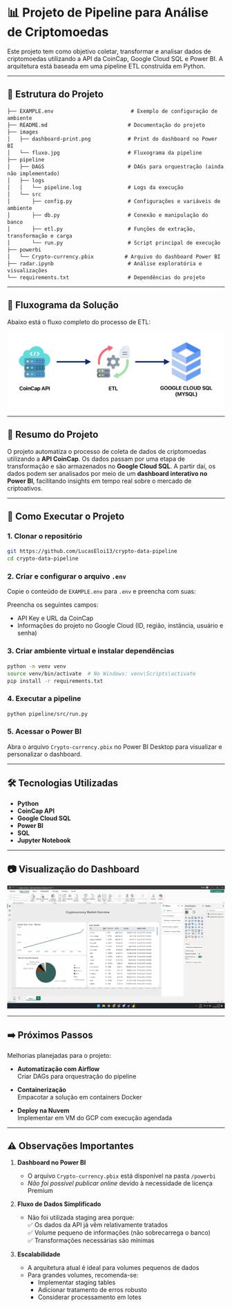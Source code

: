 # 📊 Projeto de Pipeline para Análise de Criptomoedas

Este projeto tem como objetivo coletar, transformar e analisar dados de criptomoedas utilizando a API da CoinCap, Google Cloud SQL e Power BI. A arquitetura está baseada em uma pipeline ETL construída em Python.

---

## 📁 Estrutura do Projeto

```
├── EXAMPLE.env                         # Exemplo de configuração de ambiente
├── README.md                          # Documentação do projeto
├── images
│   ├── dashboard-print.png            # Print do dashboard no Power BI
│   └── fluxo.jpg                      # Fluxograma da pipeline
├── pipeline
│   ├── DAGS                           # DAGs para orquestração (ainda não implementado)
│   ├── logs
│   │   └── pipeline.log               # Logs da execução
│   └── src
│       ├── config.py                  # Configurações e variáveis de ambiente
│       ├── db.py                      # Conexão e manipulação do banco
│       ├── etl.py                     # Funções de extração, transformação e carga
│       └── run.py                     # Script principal de execução
├── powerbi
│   └── Crypto-currency.pbix          # Arquivo do dashboard Power BI
├── radar.ipynb                        # Análise exploratória e visualizações
└── requirements.txt                   # Dependências do projeto
```

---

## 🔁 Fluxograma da Solução

Abaixo está o fluxo completo do processo de ETL:

![Fluxo do projeto](images/fluxo.jpg)

---

## 🧠 Resumo do Projeto

O projeto automatiza o processo de coleta de dados de criptomoedas utilizando a **API CoinCap**. Os dados passam por uma etapa de transformação e são armazenados no **Google Cloud SQL**. A partir daí, os dados podem ser analisados por meio de um **dashboard interativo no Power BI**, facilitando insights em tempo real sobre o mercado de criptoativos.

---

## 🚀 Como Executar o Projeto

### 1. Clonar o repositório
```bash
git https://github.com/LucasEloi13/crypto-data-pipeline
cd crypto-data-pipeline
```

### 2. Criar e configurar o arquivo `.env`
Copie o conteúdo de `EXAMPLE.env` para `.env` e preencha com suas:

Preencha os seguintes campos:
- API Key e URL da CoinCap
- Informações do projeto no Google Cloud (ID, região, instância, usuário e senha)

### 3. Criar ambiente virtual e instalar dependências
```bash
python -m venv venv
source venv/bin/activate  # No Windows: venv\Scripts\activate
pip install -r requirements.txt
```

### 4. Executar a pipeline
```bash
python pipeline/src/run.py
```

### 5. Acessar o Power BI
Abra o arquivo `Crypto-currency.pbix` no Power BI Desktop para visualizar e personalizar o dashboard.

---

## 🛠 Tecnologias Utilizadas

- **Python**
- **CoinCap API**
- **Google Cloud SQL**
- **Power BI**
- **SQL**
- **Jupyter Notebook**

---

## 📷 Visualização do Dashboard

![Dashboard](images/dashboard-print.png)

---

## ➡️ Próximos Passos

Melhorias planejadas para o projeto:

- **Automatização com Airflow**  
  Criar DAGs para orquestração do pipeline

- **Containerização**  
  Empacotar a solução em containers Docker

- **Deploy na Nuvem**  
  Implementar em VM do GCP com execução agendada


---
## ⚠️ Observações Importantes

1. **Dashboard no Power BI**  
   - O arquivo `Crypto-currency.pbix` está disponível na pasta `/powerbi`  
   - *Não foi possível publicar online* devido à necessidade de licença Premium  

2. **Fluxo de Dados Simplificado**  
   - Não foi utilizada staging area porque:  
     ✅ Os dados da API já vêm relativamente tratados  
     ✅ Volume pequeno de informações (não sobrecarrega o banco)  
     ✅ Transformações necessárias são mínimas 

3. **Escalabilidade**  
   - A arquitetura atual é ideal para volumes pequenos de dados  
   - Para grandes volumes, recomenda-se:  
     - Implementar staging tables  
     - Adicionar tratamento de erros robusto  
     - Considerar processamento em lotes  
